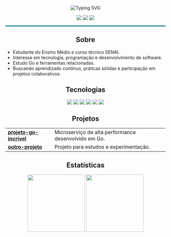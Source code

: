 <!-- Banner animado simples -->
<p align="center">
  <img src="https://readme-typing-svg.demolab.com?font=JetBrains+Mono&size=32&duration=2500&pause=800&color=00ADD8&center=true&width=800&lines=Ola!+sou+KyriGo!;Estudante+SENAI+e+Ensino+Medio;Foco+em+tecnologia+e+Go;Bem-vindo+ao+meu+GitHub!" alt="Typing SVG" />
</p>

<p align="center">
  <img src="https://img.shields.io/badge/SENAI-ED1C24?style=flat&logo=senai&logoColor=white">
  <img src="https://img.shields.io/badge/Go-00ADD8?logo=go&logoColor=white&style=flat">
  <img src="https://img.shields.io/github/followers/KyriGo?label=seguidores&style=social">
</p>

<hr style="border:1px solid #00ADD8;"/>

<h2 align="center">Sobre</h2>

- Estudante do Ensino Médio e curso técnico SENAI.
- Interesse em tecnologia, programação e desenvolvimento de software.
- Estudo Go e ferramentas relacionadas.
- Buscando aprendizado contínuo, práticas sólidas e participação em projetos colaborativos.

<h2 align="center">Tecnologias</h2>

<p align="center">
  <img src="https://img.shields.io/badge/Go-00ADD8?style=flat&logo=go&logoColor=white">
  <img src="https://img.shields.io/badge/Docker-2496ED?style=flat&logo=docker&logoColor=white">
  <img src="https://img.shields.io/badge/Git-F05032?style=flat&logo=git&logoColor=white">
  <img src="https://img.shields.io/badge/Linux-333333?style=flat&logo=linux&logoColor=white">
  <img src="https://img.shields.io/badge/PostgreSQL-336791?style=flat&logo=postgresql&logoColor=white">
  <img src="https://img.shields.io/badge/VSCode-007ACC?style=flat&logo=visualstudiocode&logoColor=white">
</p>

<h2 align="center">Projetos</h2>

<table align="center">
  <tr>
    <td><b><a href="https://github.com/KyriGo/projeto-go-incrivel">projeto-go-incrivel</a></b></td>
    <td>Microserviço de alta performance desenvolvido em Go.</td>
  </tr>
  <tr>
    <td><b><a href="https://github.com/KyriGo/outro-projeto">outro-projeto</a></b></td>
    <td>Projeto para estudos e experimentação.</td>
  </tr>
</table>

<h2 align="center">Estatísticas</h2>

<p align="center">
  <img height="180em" src="https://github-readme-stats.vercel.app/api?username=Salada-De-Flutter&show_icons=true&theme=tokyonight&hide_title=true&hide_border=true"/>
  <img height="180em" src="https://github-readme-stats.vercel.app/api/top-langs/?username=Salada-De-Flutter&layout=compact&langs_count=6&theme=tokyonight&hide_border=true"/>
</p>
